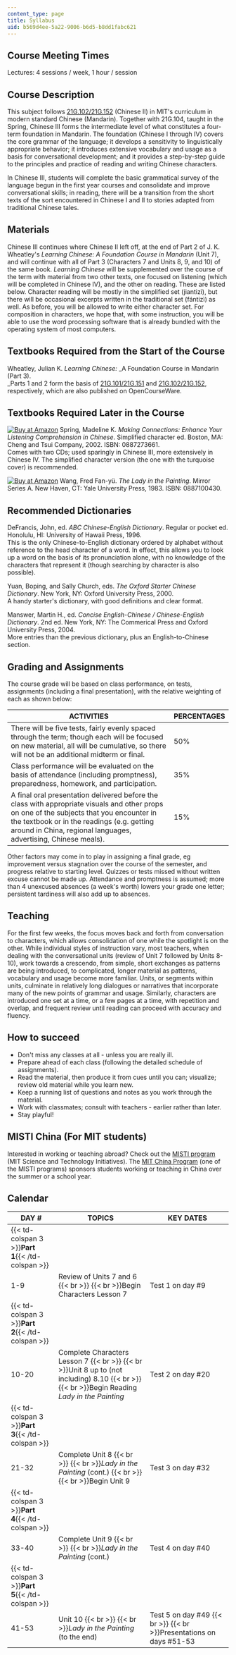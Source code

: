 ```yaml
---
content_type: page
title: Syllabus
uid: b569d4ee-5a22-9006-b6d5-b8dd1fabc621
---
```


Course Meeting Times
--------------------

Lectures: 4 sessions / week, 1 hour / session

Course Description
------------------

This subject follows [21G.102/21G.152](/courses/21g-102-chinese-ii-regular-spring-2015/) (Chinese II) in MIT's curriculum in modern standard Chinese (Mandarin). Together with 21G.104, taught in the Spring, Chinese III forms the intermediate level of what constitutes a four-term foundation in Mandarin. The foundation (Chinese I through IV) covers the core grammar of the language; it develops a sensitivity to linguistically appropriate behavior; it introduces extensive vocabulary and usage as a basis for conversational development; and it provides a step-by-step guide to the principles and practice of reading and writing Chinese characters.

In Chinese III, students will complete the basic grammatical survey of the language begun in the first year courses and consolidate and improve conversational skills; in reading, there will be a transition from the short texts of the sort encountered in Chinese I and II to stories adapted from traditional Chinese tales.

Materials
---------

Chinese III continues where Chinese II left off, at the end of Part 2 of J. K. Wheatley's _Learning Chinese: A Foundation Course in Mandarin_ (Unit 7), and will continue with all of Part 3 (Characters 7 and Units 8, 9, and 10) of the same book. _Learning Chinese_ will be supplemented over the course of the term with material from two other texts, one focused on listening (which will be completed in Chinese IV), and the other on reading. These are listed below. Character reading will be mostly in the simplified set (jiantizì), but there will be occasional excerpts written in the traditional set (fántizì) as well. As before, you will be allowed to write either character set. For composition in characters, we hope that, with some instruction, you will be able to use the word processing software that is already bundled with the operating system of most computers.

Textbooks Required from the Start of the Course
-----------------------------------------------

Wheatley, Julian K. _Learning Chinese:_ _A Foundation Course in Mandarin (Part 3).  
_Parts 1 and 2 form the basis of [21G.101/21G.151](/courses/21g-101-chinese-i-regular-fall-2014/) and [21G.102/21G.152](/courses/21g-102-chinese-ii-regular-spring-2015/), respectively, which are also published on OpenCourseWare.

Textbooks Required Later in the Course
--------------------------------------

[![Buy at Amazon](/images/a_logo_17.gif)](http://www.amazon.com/exec/obidos/ASIN/0887273661/ref=nosim/mitopencourse-20) Spring, Madeline K. _Making Connections: Enhance Your Listening Comprehension in Chinese_. Simplified character ed. Boston, MA: Cheng and Tsui Company, 2002. ISBN: 0887273661.  
Comes with two CDs; used sparingly in Chinese III, more extensively in Chinese IV. The simplified character version (the one with the turquoise cover) is recommended.

[![Buy at Amazon](/images/a_logo_17.gif)](http://www.amazon.com/exec/obidos/ASIN/0887100430/ref=nosim/mitopencourse-20) Wang, Fred Fan-yü. _The Lady in the Painting_. Mirror Series A. New Haven, CT: Yale University Press, 1983. ISBN: 0887100430.

Recommended Dictionaries
------------------------

DeFrancis, John, ed. _ABC Chinese-English Dictionary_. Regular or pocket ed. Honolulu, HI: University of Hawaii Press, 1996.  
This is the only Chinese-to-English dictionary ordered by alphabet without reference to the head character of a word. In effect, this allows you to look up a word on the basis of its pronunciation alone, with no knowledge of the characters that represent it (though searching by character is also possible).

Yuan, Boping, and Sally Church, eds. _The Oxford Starter Chinese Dictionary_. New York, NY: Oxford University Press, 2000.  
A handy starter's dictionary, with good definitions and clear format.

Manswer, Martin H., ed. _Concise English-Chinese / Chinese-English Dictionary_. 2nd ed. New York, NY: The Commerical Press and Oxford University Press, 2004.  
More entries than the previous dictionary, plus an English-to-Chinese section.

Grading and Assignments
-----------------------

The course grade will be based on class performance, on tests, assignments (including a final presentation), with the relative weighting of each as shown below:

| ACTIVITIES | PERCENTAGES |
| --- | --- |
| There will be five tests, fairly evenly spaced through the term; though each will be focused on new material, all will be cumulative, so there will not be an additional midterm or final. | 50% |
| Class performance will be evaluated on the basis of attendance (including promptness), preparedness, homework, and participation. | 35% |
| A final oral presentation delivered before the class with appropriate visuals and other props on one of the subjects that you encounter in the textbook or in the readings (e.g. getting around in China, regional languages, advertising, Chinese meals). | 15% 

Other factors may come in to play in assigning a final grade, eg improvement versus stagnation over the course of the semester, and progress relative to starting level. Quizzes or tests missed without written excuse cannot be made up. Attendance and promptness is assumed; more than 4 unexcused absences (a week's worth) lowers your grade one letter; persistent tardiness will also add up to absences.

Teaching
--------

For the first few weeks, the focus moves back and forth from conversation to characters, which allows consolidation of one while the spotlight is on the other. While individual styles of instruction vary, most teachers, when dealing with the conversational units (review of Unit 7 followed by Units 8-10), work towards a crescendo, from simple, short exchanges as patterns are being introduced, to complicated, longer material as patterns, vocabulary and usage become more familiar. Units, or segments within units, culminate in relatively long dialogues or narratives that incorporate many of the new points of grammar and usage. Similarly, characters are introduced one set at a time, or a few pages at a time, with repetition and overlap, and frequent review until reading can proceed with accuracy and fluency.

How to succeed
--------------

*   Don't miss any classes at all - unless you are really ill.
*   Prepare ahead of each class (following the detailed schedule of assignments).
*   Read the material, then produce it from cues until you can; visualize; review old material while you learn new.
*   Keep a running list of questions and notes as you work through the material.
*   Work with classmates; consult with teachers - earlier rather than later.
*   Stay playful!

MISTI China (For MIT students)
------------------------------

Interested in working or teaching abroad? Check out the [MISTI program](http://mit.edu/misti/) (MIT Science and Technology Initiatives). The [MIT China Program](http://mit.edu/mit-china/) (one of the MISTI programs) sponsors students working or teaching in China over the summer or a school year.

Calendar
--------

| DAY # | TOPICS | KEY DATES |
| --- | --- | --- |
| {{< td-colspan 3 >}}**Part 1**{{< /td-colspan >}} |||
| 1-9 | Review of Units 7 and 6  {{< br >}}  {{< br >}}Begin Characters Lesson 7 | Test 1 on day #9 |
| {{< td-colspan 3 >}}**Part 2**{{< /td-colspan >}} |||
| 10-20 | Complete Characters Lesson 7  {{< br >}}  {{< br >}}Unit 8 up to (not including) 8.10  {{< br >}}  {{< br >}}Begin Reading _Lady in the Painting_ | Test 2 on day #20 |
| {{< td-colspan 3 >}}**Part 3**{{< /td-colspan >}} |||
| 21-32 | Complete Unit 8  {{< br >}}  {{< br >}}_Lady in the Painting_ (cont.)  {{< br >}}  {{< br >}}Begin Unit 9 | Test 3 on day #32 |
| {{< td-colspan 3 >}}**Part 4**{{< /td-colspan >}} |||
| 33-40 | Complete Unit 9  {{< br >}}  {{< br >}}_Lady in the Painting_ (cont.) | Test 4 on day #40 |
| {{< td-colspan 3 >}}**Part 5**{{< /td-colspan >}} |||
| 41-53 | Unit 10  {{< br >}}  {{< br >}}_Lady in the Painting_ (to the end) | Test 5 on day #49  {{< br >}}  {{< br >}}Presentations on days #51-53